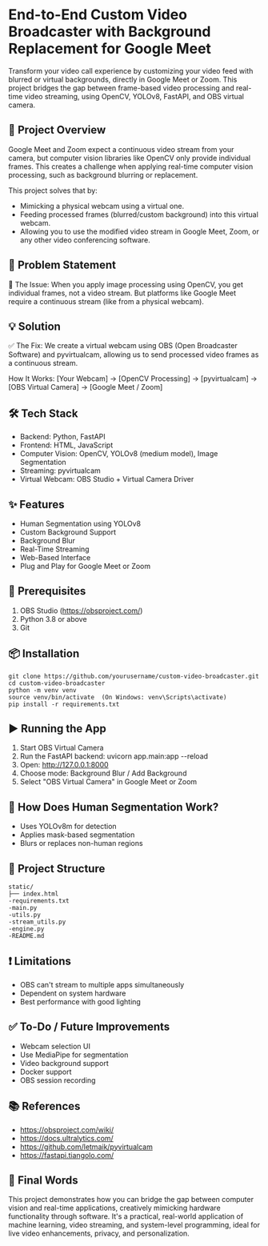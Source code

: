 # End-to-End Custom Video Broadcaster with Background Replacement for Google Meet

Transform your video call experience by customizing your video feed with blurred or virtual backgrounds, directly in Google Meet or Zoom. This project bridges the gap between frame-based video processing and real-time video streaming, using OpenCV, YOLOv8, FastAPI, and OBS virtual camera.

## 🚀 Project Overview
Google Meet and Zoom expect a continuous video stream from your camera, but computer vision libraries like OpenCV only provide individual frames. This creates a challenge when applying real-time computer vision processing, such as background blurring or replacement.

This project solves that by:
- Mimicking a physical webcam using a virtual one.
- Feeding processed frames (blurred/custom background) into this virtual webcam.
- Allowing you to use the modified video stream in Google Meet, Zoom, or any other video conferencing software.

## 🧠 Problem Statement
🧩 The Issue: When you apply image processing using OpenCV, you get individual frames, not a video stream. But platforms like Google Meet require a continuous stream (like from a physical webcam).

## 💡 Solution
✅ The Fix: We create a virtual webcam using OBS (Open Broadcaster Software) and pyvirtualcam, allowing us to send processed video frames as a continuous stream.

How It Works:
[Your Webcam] → [OpenCV Processing] → [pyvirtualcam] → [OBS Virtual Camera] → [Google Meet / Zoom]

## 🛠️ Tech Stack
- Backend: Python, FastAPI
- Frontend: HTML, JavaScript
- Computer Vision: OpenCV, YOLOv8 (medium model), Image Segmentation
- Streaming: pyvirtualcam
- Virtual Webcam: OBS Studio + Virtual Camera Driver

## ✨ Features
- Human Segmentation using YOLOv8
- Custom Background Support
- Background Blur
- Real-Time Streaming
- Web-Based Interface
- Plug and Play for Google Meet or Zoom

## 🧪 Prerequisites
1. OBS Studio (https://obsproject.com/)
2. Python 3.8 or above
3. Git

## 📦 Installation
```
git clone https://github.com/yourusername/custom-video-broadcaster.git
cd custom-video-broadcaster
python -m venv venv
source venv/bin/activate  (On Windows: venv\Scripts\activate)
pip install -r requirements.txt
```

## ▶️ Running the App
1. Start OBS Virtual Camera
2. Run the FastAPI backend: uvicorn app.main:app --reload
3. Open: http://127.0.0.1:8000
4. Choose mode: Background Blur / Add Background
5. Select "OBS Virtual Camera" in Google Meet or Zoom


## 🧠 How Does Human Segmentation Work?
- Uses YOLOv8m for detection
- Applies mask-based segmentation
- Blurs or replaces non-human regions

## 📁 Project Structure
```    
static/
├── index.html         
-requirements.txt
-main.py
-utils.py
-stream_utils.py
-engine.py
-README.md
```

## ❗ Limitations
- OBS can't stream to multiple apps simultaneously
- Dependent on system hardware
- Best performance with good lighting

## ✅ To-Do / Future Improvements
- Webcam selection UI
- Use MediaPipe for segmentation
- Video background support
- Docker support
- OBS session recording

## 📚 References
- https://obsproject.com/wiki/
- https://docs.ultralytics.com/
- https://github.com/letmaik/pyvirtualcam
- https://fastapi.tiangolo.com/

## 🏁 Final Words
This project demonstrates how you can bridge the gap between computer vision and real-time applications, creatively mimicking hardware functionality through software. It's a practical, real-world application of machine learning, video streaming, and system-level programming, ideal for live video enhancements, privacy, and personalization.
